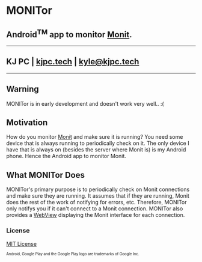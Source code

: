 # MONITor
## Android<sup>TM</sup> app to monitor [Monit](https://mmonit.com/monit/).

---
## KJ PC | [kjpc.tech](https://kjpc.tech/) | [kyle@kjpc.tech](mailto:kyle@kjpc.tech)
---

## Warning
MONITor is in early development and doesn't work very well.. :(

## Motivation
How do you monitor [Monit](https://mmonit.com/monit/) and make sure it is running? You need some device that is always running to periodically check on it. The only device I have that is always on (besides the server where Monit is) is my Android phone. Hence the Android app to monitor Monit.

## What MONITor Does
MONITor's primary purpose is to periodically check on Monit connections and make sure they are running. It assumes that if they are running, Monit does the rest of the work of notifying for errors, etc. Therefore, MONITor only notifys you if it can't connect to a Monit connection. MONITor also provides a [WebView](https://developer.android.com/reference/android/webkit/WebView.html) displaying the Monit interface for each connection.

### License
[MIT License](LICENSE)
  
  
<sup><sub>Android, Google Play and the Google Play logo are trademarks of Google Inc.</sub></sup>
